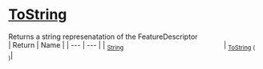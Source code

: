 # [ToString](./FeatureDescriptor-100663420.md)

Returns a string represenatation of the FeatureDescriptor
<br>
| Return | Name | 
| --- | --- | 
| <sub>[String](https://docs.microsoft.com/en-us/dotnet/api/System.String)</sub><img width=200/>| <sub>[ToString](./FeatureDescriptor-100663420.md) (  )</sub>| <br>


